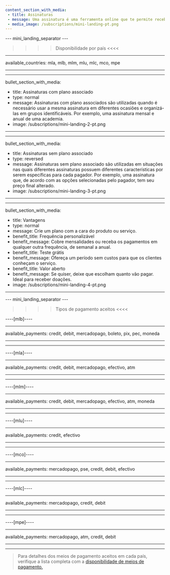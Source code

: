 ```yaml
---
content_section_with_media: 
 - title: Assinaturas
 - message: Uma assinatura é uma ferramenta online que te permite receber pagamentos de forma automática e recorrente. Integrando as assinaturas, o cliente poderá assinar produtos e/ou serviços com cobrança recorrente de acordo com o período e meio de pagamento selecionados no ato da compra.
 - media_image: /subscriptions/mini-landing-pt.png
---
```


--- mini_landing_separator ---

>>>> Disponibilidade por país <<<<
---
available_countries: mla, mlb, mlm, mlu, mlc, mco, mpe

---

---
bullet_section_with_media: 
 - title: Assinaturas com plano associado
 - type: normal
 - message: Assinaturas com plano associados são utilizadas quando é necessário usar a mesma assinatura em diferentes ocasiões e organizá-las em grupos identificáveis. Por exemplo, uma assinatura mensal e anual de uma academia.
 - image: /subscriptions/mini-landing-2-pt.png
---

---
bullet_section_with_media: 
 - title: Assinaturas sem plano associado
 - type: reversed
 - message: Assinaturas sem plano associado são utilizadas em situações nas quais diferentes assinaturas possuem diferentes características por serem específicas para cada pagador. Por exemplo, uma assinatura que, de acordo com as opções selecionadas pelo pagador, tem seu preço final alterado.
 - image: /subscriptions/mini-landing-3-pt.png
---

---
bullet_section_with_media: 
 - title: Vantagens
 - type: normal
 - message: Crie um plano com a cara do produto ou serviço.
 - benefit_title: Frequência personalizável
 - benefit_message: Cobre mensalidades ou receba os pagamentos em qualquer outra frequência, de semanal a anual. 
 - benefit_title: Teste grátis
 - benefit_message: Ofereça um período sem custos para que os clientes conheçam o serviço. 
 - benefit_title: Valor aberto
 - benefit_message: Se quiser, deixe que escolham quanto vão pagar. Ideal para receber doações.
 - image: /subscriptions/mini-landing-4-pt.png
---

--- mini_landing_separator ---

>>>> Tipos de pagamento aceitos <<<<

----[mlb]----

---
available_payments: credit, debit, mercadopago, boleto, pix, pec, moneda

---
------------

----[mla]---- 

---
available_payments: credit, debit, mercadopago, efectivo, atm

----
------------

----[mlm]---- 

---
available_payments: credit, debit, mercadopago, efectivo, atm, moneda

----
------------

----[mlu]---- 

---
available_payments: credit, efectivo

----
------------

----[mco]---- 

---
available_payments: mercadopago, pse, credit, debit, efectivo

----
------------

----[mlc]---- 

---
available_payments: mercadopago, credit, debit

----
------------

----[mpe]---- 

---
available_payments: mercadopago, atm, credit, debit

----
------------
> Para detalhes dos meios de pagamento aceitos em cada país, verifique a lista completa com a [disponibilidade de meios de pagamento.](/developers/pt/docs/sales-processing/payment-methods)